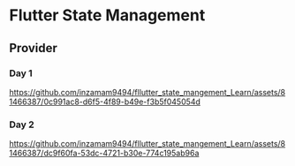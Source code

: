 # Flutter State Management

## Provider

### Day 1

https://github.com/inzamam9494/fllutter_state_mangement_Learn/assets/81466387/0c991ac8-d6f5-4f89-b49e-f3b5f045054d

### Day 2

https://github.com/inzamam9494/fllutter_state_mangement_Learn/assets/81466387/dc9f60fa-53dc-4721-b30e-774c195ab96a

